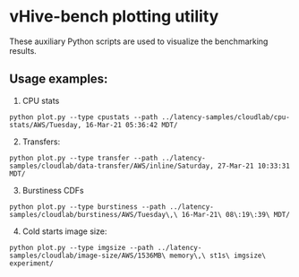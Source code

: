 # vHive-bench plotting utility
These auxiliary Python scripts are used to visualize the benchmarking results.

## Usage examples:
1. CPU stats

`python plot.py --type cpustats --path ../latency-samples/cloudlab/cpu-stats/AWS/Tuesday, 16-Mar-21 05:36:42 MDT/`

2. Transfers:

`python plot.py --type transfer --path ../latency-samples/cloudlab/data-transfer/AWS/inline/Saturday, 27-Mar-21 10:33:31 MDT/`

3. Burstiness CDFs

`python plot.py --type burstiness --path ../latency-samples/cloudlab/burstiness/AWS/Tuesday\,\ 16-Mar-21\ 08\:19\:39\ MDT/`

4. Cold starts image size:

`python plot.py --type imgsize --path ../latency-samples/cloudlab/image-size/AWS/1536MB\ memory\,\ st1s\ imgsize\ experiment/`
